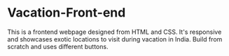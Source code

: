 ﻿# Vacation-Front-end
This is a frontend webpage designed from HTML and CSS. 
It's responsive and showcases exotic locations to visit during vacation in India.
Build from scratch and uses different buttons.
